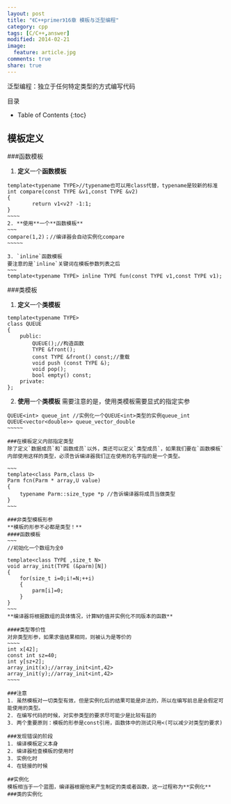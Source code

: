 ```yaml
---
layout: post
title: "《C++primer》16章 模板与泛型编程"
category: cpp
tags: [C/C++,answer]
modified: 2014-02-21
image:
  feature: article.jpg
comments: true
share: true
---
```


泛型编程：独立于任何特定类型的方式编写代码

目录

* Table of Contents
{:toc}

## 模板定义
###函数模板

1. **定义**一个**函数模板**
~~~~~~
template<typename TYPE>//typename也可以用class代替，typename是较新的标准
int compare(const TYPE &v1,const TYPE &v2)
{
        return v1<v2? -1:1;
}
~~~~
2. **使用**一个**函数模板**
~~~
compare(1,2)；//编译器会自动实例化compare
~~~~~

3. `inline`函数模板
要注意的是`inline`关键词在模板参数列表之后
~~~
template<typename TYPE> inline TYPE fun(const TYPE v1,const TYPE v1);
~~~~~~

###类模板
1. **定义**一个**类模板**
~~~~~~~~~~
template<typename TYPE> 
class QUEUE
{
    public:
        QUEUE();//构造函数
        TYPE &front();
        const TYPE &front() const;//重载
        void push (const TYPE &);
        void pop();
        bool empty() const;
    private:
};
~~~~~~~~~~

2. **使用**一个**类模板**
需要注意的是，使用类模板需要显式的指定实参
~~~~~~
QUEUE<int> queue_int //实例化一个QUEUE<int>类型的实例queue_int
QUEUE<vector<double>> queue_vector_double
~~~~~

###在模板定义内部指定类型
除了定义`数据成员`和`函数成员`以外，类还可以定义`类型成员`，如果我们要在`函数模板`内部使用这样的类型，必须告诉编译器我们正在使用的名字指的是一个类型。

~~~
template<class Parm,class U>
Parm fcn(Parm * array,U value)
{
    typename Parm::size_type *p //告诉编译器将成员当做类型
}
~~~

###非类型模板形参
**模板的形参不必都是类型！**
####函数模板
~~~
//初始化一个数组为全0

template<class TYPE ,size_t N>
void array_init(TYPE (&parm)[N])
{
    for(size_t i=0;i!=N;++i)
    {
        parm[i]=0;
    }
}
~~~
**编译器将根据数组的具体情况，计算N的值并实例化不同版本的函数**

####类型等价性
对非类型形参，如果求值结果相同，则被认为是等价的
~~~~
int x[42];
const int sz=40;
int y[sz+2];
array_init(x);//array_init<int,42>
array_init(y);//array_init<int,42>
~~~~

###注意
1. 虽然模板对一切类型有效，但是实例化后的结果可能是非法的，所以在编写前总是会假定可能使用的类型。
2. 在编写代码的时候，对实参类型的要求尽可能少是比较有益的
3. 两个重要原则：模板的形参是const引用，函数体中的测试只用<(可以减少对类型的要求)

###发现错误的阶段
1. 编译模板定义本身
2. 编译器检查模板的使用时
3. 实例化时
4. 在链接的时候

##实例化
模板相当于一个蓝图，编译器根据他来产生制定的类或者函数，这一过程称为**实例化**
###类的实例化



















